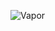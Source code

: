 
![Vapor](https://github.com/NguyenPhongVN/VaporApple/blob/master/ScreenShots/Simulator%20Screen%20Shot%20-%20iPhone%2012%20Pro%20Max%20-%202021-07-15%20at%2002.28.52.png)
